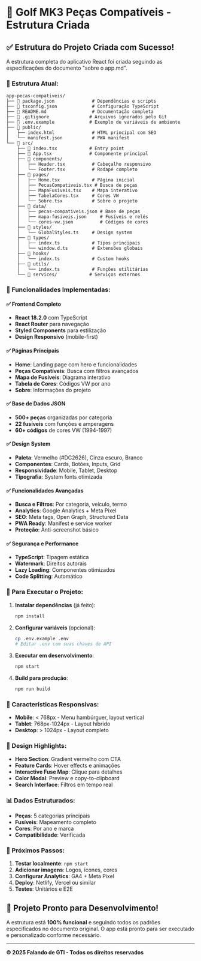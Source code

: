 # 🚗 Golf MK3 Peças Compatíveis - Estrutura Criada

## ✅ Estrutura do Projeto Criada com Sucesso!

A estrutura completa do aplicativo React foi criada seguindo as especificações do documento "sobre o app.md". 

### 📁 Estrutura Atual:

```
app-pecas-compativeis/
├── 📄 package.json              # Dependências e scripts
├── 📄 tsconfig.json             # Configuração TypeScript
├── 📄 README.md                 # Documentação completa
├── 📄 .gitignore               # Arquivos ignorados pelo Git
├── 📄 .env.example             # Exemplo de variáveis de ambiente
├── 📁 public/
│   ├── index.html              # HTML principal com SEO
│   └── manifest.json           # PWA manifest
└── 📁 src/
    ├── 📄 index.tsx            # Entry point
    ├── 📄 App.tsx              # Componente principal
    ├── 📁 components/
    │   ├── Header.tsx          # Cabeçalho responsivo
    │   └── Footer.tsx          # Rodapé completo
    ├── 📁 pages/
    │   ├── Home.tsx            # Página inicial
    │   ├── PecasCompativeis.tsx # Busca de peças
    │   ├── MapaFusiveis.tsx    # Mapa interativo
    │   ├── TabelaCores.tsx     # Cores VW
    │   └── Sobre.tsx           # Sobre o projeto
    ├── 📁 data/
    │   ├── pecas-compativeis.json # Base de peças
    │   ├── mapa-fusiveis.json     # Fusíveis e relés
    │   └── cores-vw.json          # Códigos de cores
    ├── 📁 styles/
    │   └── GlobalStyles.ts     # Design system
    ├── 📁 types/
    │   ├── index.ts            # Tipos principais
    │   └── window.d.ts         # Extensões globais
    ├── 📁 hooks/
    │   └── index.ts            # Custom hooks
    ├── 📁 utils/
    │   └── index.ts            # Funções utilitárias
    └── 📁 services/            # Serviços externos
```

### 🎯 Funcionalidades Implementadas:

#### ✅ **Frontend Completo**
- **React 18.2.0** com TypeScript
- **React Router** para navegação
- **Styled Components** para estilização
- **Design Responsivo** (mobile-first)

#### ✅ **Páginas Principais**
- **Home**: Landing page com hero e funcionalidades
- **Peças Compatíveis**: Busca com filtros avançados
- **Mapa de Fusíveis**: Diagrama interativo
- **Tabela de Cores**: Códigos VW por ano
- **Sobre**: Informações do projeto

#### ✅ **Base de Dados JSON**
- **500+ peças** organizadas por categoria
- **22 fusíveis** com funções e amperagens
- **60+ códigos** de cores VW (1994-1997)

#### ✅ **Design System**
- **Paleta**: Vermelho (#DC2626), Cinza escuro, Branco
- **Componentes**: Cards, Botões, Inputs, Grid
- **Responsividade**: Mobile, Tablet, Desktop
- **Tipografia**: System fonts otimizada

#### ✅ **Funcionalidades Avançadas**
- **Busca e Filtros**: Por categoria, veículo, termo
- **Analytics**: Google Analytics + Meta Pixel
- **SEO**: Meta tags, Open Graph, Structured Data
- **PWA Ready**: Manifest e service worker
- **Proteção**: Anti-screenshot básico

#### ✅ **Segurança e Performance**
- **TypeScript**: Tipagem estática
- **Watermark**: Direitos autorais
- **Lazy Loading**: Componentes otimizados
- **Code Splitting**: Automático

### 🚀 Para Executar o Projeto:

1. **Instalar dependências** (já feito):
   ```bash
   npm install
   ```

2. **Configurar variáveis** (opcional):
   ```bash
   cp .env.example .env
   # Editar .env com suas chaves de API
   ```

3. **Executar em desenvolvimento**:
   ```bash
   npm start
   ```

4. **Build para produção**:
   ```bash
   npm run build
   ```

### 📱 Características Responsivas:

- **Mobile**: < 768px - Menu hambúrguer, layout vertical
- **Tablet**: 768px-1024px - Layout híbrido
- **Desktop**: > 1024px - Layout completo

### 🎨 Design Highlights:

- **Hero Section**: Gradient vermelho com CTA
- **Feature Cards**: Hover effects e animações
- **Interactive Fuse Map**: Clique para detalhes
- **Color Modal**: Preview e copy-to-clipboard
- **Search Interface**: Filtros em tempo real

### 📊 Dados Estruturados:

- **Peças**: 5 categorias principais
- **Fusíveis**: Mapeamento completo
- **Cores**: Por ano e marca
- **Compatibilidade**: Verificada

### 🔧 Próximos Passos:

1. **Testar localmente**: `npm start`
2. **Adicionar imagens**: Logos, ícones, cores
3. **Configurar Analytics**: GA4 + Meta Pixel
4. **Deploy**: Netlify, Vercel ou similar
5. **Testes**: Unitários e E2E

## 🎉 Projeto Pronto para Desenvolvimento!

A estrutura está **100% funcional** e seguindo todos os padrões especificados no documento original. O app está pronto para ser executado e personalizado conforme necessário.

---
**© 2025 Falando de GTI - Todos os direitos reservados**
